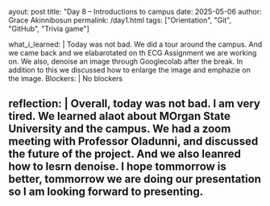 ayout: post
title: "Day 8 – Introductions to campus 
date: 2025-05-06
author: Grace Akinnibosun
permalink: /day1.html
tags: ["Orientation", "Git", "GitHub", "Trivia game"]

what_i_learned: |
  Today was not bad. We did a tour around the campus. And we came back and we elabarotated on th ECG Assignment we are working on. We also, denoise an image through Googlecolab after the break. In addition to this we discussed how to enlarge the image and emphazie on the image.
  Blockers: | No blockers 

reflection: |
  Overall, today was not bad. I am very tired. We learned alaot about MOrgan State University and the campus. We had a zoom meeting with Professor Oladunni, and discussed the future of the project. And we also leanred how to lesrn denoise. I hope tommorrow is better, tommorrow we are doing our presentation so I am looking forward to presenting. 
---

